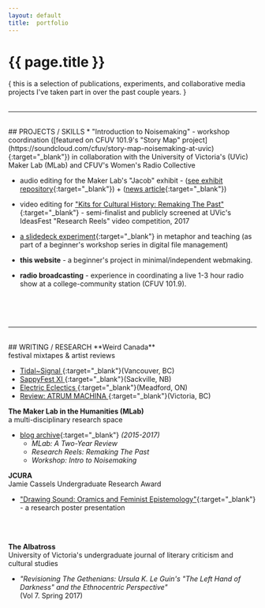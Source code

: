 ```yaml
---
layout: default
title:  portfolio
---
```

# {{ page.title }}
{ this is a selection of publications, experiments, and collaborative media projects I've taken part in over the past couple years. }
<br>
<br>

***

<br>
## PROJECTS / SKILLS
* "Introduction to Noisemaking" - workshop coordination ([featured on CFUV 101.9's "Story Map" project](https://soundcloud.com/cfuv/story-map-noisemaking-at-uvic){:target="_blank"}) in collaboration with the University of Victoria's (UVic) Maker Lab (MLab) and CFUV's Women's Radio Collective

* audio editing for the Maker Lab's "Jacob" exhibit - ([see exhibit repository](https://github.com/uvicmakerlab/magneticRecordingKit){:target="_blank"}) + ([news article](http://www.martlet.ca/historic-tech-experiment-gets-re-wired-for-maker-lab-exhibit/){:target="_blank"})

* video editing for ["Kits for Cultural History: Remaking The Past"](https://www.youtube.com/watch?v=FUkCnf6DS-c){:target="_blank"} - semi-finalist and publicly screened at UVic's IdeasFest "Research Reels" video competition, 2017

* [a slidedeck experiment](http://slides.com/teddiebrock/introduction-to-files-and-folders#/){:target="_blank"} in metaphor and teaching (as part of a beginner's workshop series in digital file management)

* **this website** - a beginner's project in minimal/independent webmaking.

* **radio broadcasting** - experience in coordinating a live 1-3 hour radio show at a college-community station (CFUV 101.9).
<br>
<br>
<br>

***

<br>
## WRITING / RESEARCH
**Weird Canada**
<br>festival mixtapes & artist reviews

* [Tidal~Signal ](https://weirdcanada.com/2016/07/festivities-tidalsignal/){:target="_blank"}(Vancouver, BC)
* [SappyFest XI ](https://weirdcanada.com/2016/07/festivities-sappyfest-xi/){:target="_blank"}(Sackville, NB)
* [Electric Eclectics ](https://weirdcanada.com/2016/07/festivities-electric-eclectics-2/){:target="_blank"}(Meadford, ON)
* [Review: ATRUM MACHINA ](https://weirdcanada.com/2017/05/new-canadiana-atrum-machina-machine-breathing/){:target="_blank"}(Victoria, BC)

**The Maker Lab in the Humanities (MLab)**
<br>a multi-disciplinary research space
* [blog archive](http://maker.uvic.ca/author/teddie/){:target="_blank"} *(2015-2017)*<br>
  * *MLab: A Two-Year Review*<br>
  * *Research Reels: Remaking The Past*<br>
  * *Workshop: Intro to Noisemaking*

**JCURA**
<br>Jamie Cassels Undergraduate Research Award
* ["Drawing Sound: Oramics and Feminist Epistemology"](assets/JCURA_OramicsPoster.pdf){:target="_blank"} <br>- a research poster presentation
<br>
<br>

**The Albatross**
<br>University of Victoria's undergraduate journal of literary criticism and cultural studies

* *"Revisioning The Gethenians: Ursula K. Le Guin's "The Left Hand of Darkness" and the Ethnocentric Perspective"* <br>(Vol 7. Spring 2017)
<br>
<br>
